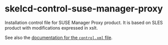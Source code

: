 skelcd-control-suse-manager-proxy
===================

Installation control file for SUSE Manager Proxy product. It is based on SLES
product with modifications expressed in xslt.

See also the [documentation for the `control.xml` file][1].

[1]: https://github.com/yast/yast-installation/blob/master/doc/control-file.md
